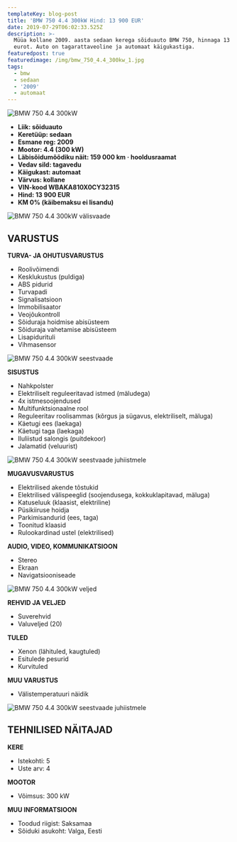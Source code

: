 ```yaml
---
templateKey: blog-post
title: 'BMW 750 4.4 300kW Hind: 13 900 EUR'
date: 2019-07-29T06:02:33.525Z
description: >-
  Müüa kollane 2009. aasta sedaan kerega sõiduauto BMW 750, hinnaga 13 900
  eurot. Auto on tagarattaveoline ja automaat käigukastiga. 
featuredpost: true
featuredimage: /img/bmw_750_4.4_300kw_1.jpg
tags:
  - bmw
  - sedaan
  - '2009'
  - automaat
---
```

![BMW 750 4.4 300kW](/img/bmw_750_4.4_300kw_1.jpg "BMW 750 4.4 300kW")

* **Liik:	sõiduauto**
* **Keretüüp:	sedaan**
* **Esmane reg:	2009**
* **Mootor:	4.4 (300 kW)**
* **Läbisõidumõõdiku näit:	159 000 km · hooldusraamat**
* **Vedav sild:	tagavedu**
* **Käigukast:	automaat**
* **Värvus:	kollane**
* **VIN-kood	WBAKA810X0CY32315**
* **Hind:	13 900 EUR**
* **KM 0% (käibemaksu ei lisandu)**

![BMW 750 4.4 300kW välisvaade](/img/bmw_750_4.4_300kw_2.jpg "BMW 750 4.4 300kW välisvaade")

## VARUSTUS

**TURVA- JA OHUTUSVARUSTUS**

* Roolivõimendi
* Kesklukustus (puldiga)
* ABS pidurid
* Turvapadi
* Signalisatsioon
* Immobilisaator
* Veojõukontroll
* Sõiduraja hoidmise abisüsteem
* Sõiduraja vahetamise abisüsteem
* Lisapidurituli
* Vihmasensor

![BMW 750 4.4 300kW seestvaade](/img/bmw_750_4.4_300kw_3.jpg "BMW 750 4.4 300kW seestvaade")

**SISUSTUS**

* Nahkpolster
* Elektriliselt reguleeritavad istmed (mäludega)
* 4x istmesoojendused
* Multifunktsionaalne rool
* Reguleeritav roolisammas (kõrgus ja sügavus, elektriliselt, mäluga)
* Käetugi ees (laekaga)
* Käetugi taga (laekaga)
* Iluliistud salongis (puitdekoor)
* Jalamatid (veluurist)

![BMW 750 4.4 300kW seestvaade juhiistmele](/img/bmw_750_4.4_300kw_4.jpg "BMW 750 4.4 300kW juhiistmele")

**MUGAVUSVARUSTUS**

* Elektrilised akende tõstukid
* Elektrilised välispeeglid (soojendusega, kokkuklapitavad, mäluga)
* Katuseluuk (klaasist, elektriline)
* Püsikiiruse hoidja
* Parkimisandurid (ees, taga)
* Toonitud klaasid
* Rulookardinad ustel (elektrilised)

**AUDIO, VIDEO, KOMMUNIKATSIOON**

* Stereo
* Ekraan
* Navigatsiooniseade

![BMW 750 4.4 300kW veljed](/img/bmw_750_4.4_300kw_6.jpg "BMW 750 4.4 300kW veljed")

**REHVID JA VELJED**

* Suverehvid
* Valuveljed (20)

**TULED**

* Xenon (lähituled, kaugtuled)
* Esitulede pesurid
* Kurvituled

**MUU VARUSTUS**

* Välistemperatuuri näidik

![BMW 750 4.4 300kW seestvaade juhiistmele](/img/bmw_750_4.4_300kw_7.jpg "BMW 750 4.4 300kW seestvaade juhiistmele")

## TEHNILISED NÄITAJAD

**KERE**

* Istekohti:	5
* Uste arv:	4

**MOOTOR**

* Võimsus:	300 kW

**MUU INFORMATSIOON**

* Toodud riigist: Saksamaa
* Sõiduki asukoht: Valga, Eesti
